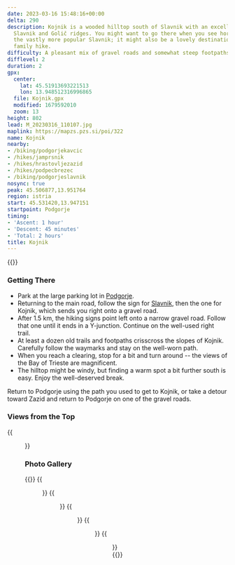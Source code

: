 ```yaml
---
date: 2023-03-16 15:48:16+00:00
delta: 290
description: Kojnik is a wooded hilltop south of Slavnik with an excellent view of
  Slavnik and Golič ridges. You might want to go there when you see hordes going to
  the vastly more popular Slavnik; it might also be a lovely destination for a longer
  family hike.
difficulty: A pleasant mix of gravel roads and somewhat steep footpaths
difflevel: 2
duration: 2
gpx:
  center:
    lat: 45.51913693221513
    lon: 13.948512316996865
  file: Kojnik.gpx
  modified: 1679592010
  zoom: 13
height: 802
lead: M_20230316_110107.jpg
maplink: https://mapzs.pzs.si/poi/322
name: Kojnik
nearby:
- /biking/podgorjekavcic
- /hikes/jamprsnik
- /hikes/hrastovljezazid
- /hikes/podpecbrezec
- /biking/podgorjeslavnik
nosync: true
peak: 45.506877,13.951764
region: istria
start: 45.531420,13.947151
startpoint: Podgorje
timing:
- 'Ascent: 1 hour'
- 'Descent: 45 minutes'
- 'Total: 2 hours'
title: Kojnik
---
```

{{<hike-details description="yes">}}

### Getting There

-   Park at the large parking lot in [Podgorje](../podgorje).
-   Returning to the main road, follow the sign for [Slavnik](../slavnik), then the one for Kojnik, which sends you right onto a gravel road.
-   After 1.5 km, the hiking signs point left onto a narrow gravel road. Follow that one until it ends in a Y-junction. Continue on the well-used right trail.
-   At least a dozen old trails and footpaths crisscross the slopes of Kojnik. Carefully follow the waymarks and stay on the well-worn path.
-   When you reach a clearing, stop for a bit and turn around -- the views of the Bay of Trieste are magnificent.
-   The hilltop might be windy, but finding a warm spot a bit further south is easy. Enjoy the well-deserved break.

Return to Podgorje using the path you used to get to Kojnik, or take a detour toward Zazid and return to Podgorje on one of the gravel roads.

### Views from the Top

{{<figure src="razgled_slavnik.jpg" caption="Slavnik">}}

### Photo Gallery

{{<gallery>}}
{{<figure src="M_20230316_111116.jpg">}}
{{<figure src="M_20230316_113430.jpg">}}
{{<figure src="M_20230316_113433.jpg">}}
{{<figure src="M_20230316_114420.jpg">}}
{{<figure src="M_20230316_115531.jpg">}}
{{</gallery>}}

